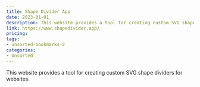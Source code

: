 ```yaml
---
title: Shape Divider App
date: 2023-01-01
description: This website provides a tool for creating custom SVG shape dividers for websites.
link: https://www.shapedivider.app/
pricing: 
tags: 
- unsorted-bookmarks-2 
categories: 
- Unsorted 
---
```


This website provides a tool for creating custom SVG shape dividers for websites.